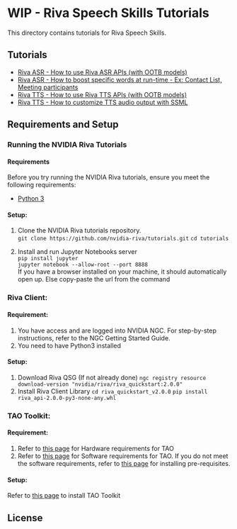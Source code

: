 # WIP - Riva Speech Skills Tutorials

This directory contains tutorials for Riva Speech Skills.

## Tutorials

- [Riva ASR - How to use Riva ASR APIs (with OOTB models)](asr-python-basics.ipynb)
- [Riva ASR - How to boost specific words at run-time - Ex: Contact List, Meeting participants](asr-python-advanced-wordboosting.ipynb)
- [Riva TTS - How to use Riva TTS APIs (with OOTB models)](tts-python-basics.ipynb)
- [Riva TTS - How to customize TTS audio output with SSML](tts-python-advanced-customizationwithssml.ipynb)

## Requirements and Setup

### Running the NVIDIA Riva Tutorials

#### Requirements
Before you try running the NVIDIA Riva tutorials, ensure you meet the following requirements: 
- [Python 3](https://www.python.org/download/releases/3.0/) 

#### Setup:
1. Clone the NVIDIA Riva tutorials repository.  
``git clone https://github.com/nvidia-riva/tutorials.git``
``cd tutorials``

2. Install and run Jupyter Notebooks server  
``pip install jupyter``  
``jupyter notebook --allow-root --port 8888``  
If you have a browser installed on your machine, it should automatically open up. Else copy-paste the url from the command

### Riva Client:

#### Requirement:
1. You have access and are logged into NVIDIA NGC. For step-by-step instructions, refer to the NGC Getting Started Guide.
2. You need to have Python3 installed 

#### Setup:
1. Download Riva QSG (If not already done)
``ngc registry resource download-version "nvidia/riva/riva_quickstart:2.0.0"``
2. Install Riva Client Library
``cd riva_quickstart_v2.0.0``
``pip install riva_api-2.0.0-py3-none-any.whl``

### TAO Toolkit:

#### Requirement:
1. Refer to [this page](https://docs.nvidia.com/tao/tao-toolkit/text/tao_toolkit_quick_start_guide.html#hardware) for Hardware requirements for TAO
2. Refer to [this page](https://docs.nvidia.com/tao/tao-toolkit/text/tao_toolkit_quick_start_guide.html#software-requirements) for Software requirements for TAO. If you do not meet the software requirements, refer to [this page](https://docs.nvidia.com/tao/tao-toolkit/text/tao_toolkit_quick_start_guide.html#installing-the-pre-requisites) for installing pre-requisites.

#### Setup:
Refer to [this page](https://docs.nvidia.com/tao/tao-toolkit/text/tao_toolkit_quick_start_guide.html#installing-tao-toolkit) to install TAO Toolkit

## License